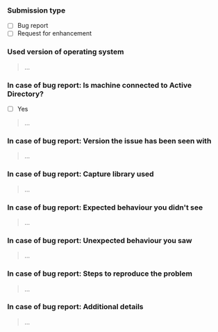 ### Submission type
<!-- Remove these comment lines and fill out the "> …" lines and possible checkboxes with [x] -->

  - [ ] Bug report
  - [ ] Request for enhancement

<!-- NOTE: Do not submit anything other than bug reports or enhancements via the issue tracker! -->
<!-- NOTE: Only submit one enhancement or bug per issue! -->

### Used version of operating system
<!-- NOTE: For example: Windows 7 Ultimate 64 bit -->

> …

### In case of bug report: Is machine connected to Active Directory?

<!-- NOTE: Specify what Windows version is running AD -->
<!-- NOTE: Specify if you're using Samba ( https://www.samba.org/ ) as AD -->

 - [ ] Yes

> …

### In case of bug report: Version the issue has been seen with

> …

<!-- NOTE: Do not submit bug reports about anything but the two most recently released versions! -->
<!-- NOTE: see homepage https://raspi.github.io/projects/winlldpservice/ for latest releases -->

### In case of bug report: Capture library used
<!-- For example: npcap v0.97 -->
<!-- Did you try also with different capture library (npcap, win10pcap, winpcap, ..)? -->

> …

<!-- If npcap was used add also the logs: https://github.com/nmap/npcap#bug-report (Diagnostic report, General installation log, Driver installation log) -->
<!-- If winpcap was used add also the logs: https://winpcap.org/bugs.htm -->
<!-- If win10pcap was used add also the logs: see https://winpcap.org/bugs.htm -->

### In case of bug report: Expected behaviour you didn't see
<!-- NOTE: For example: switch didn't receive any LLDP information -->
<!-- NOTE: Attach possible log(s) and screenshot(s). -->

> …

### In case of bug report: Unexpected behaviour you saw
<!-- NOTE: For example: service tried to send malformed packet -->

> …

### In case of bug report: Steps to reproduce the problem

> …

### In case of bug report: Additional details
<!-- Any errors on Windows Event Log? -->
<!-- Switch(es) are running latest firmware and LLDP support is enabled? -->
<!-- Other than ASCII characters in network interface or computer name? -->
<!-- Which .NET framework version are you using? -->
<!-- MSI installer version if applicable (run "msiexec /?") (for example "Windows® Installer. V5.0.7601.23593") -->
<!-- Did you try to update msiexec and/or .NET framework? -->
<!-- Did you try also the 32 bit installer on 64 bit system? -->
<!-- Did you try on different machine(s)? -->
<!-- If installer failed to install the software please provide installer `.log` as attachment by running (as admin): -->
<!--
    msiexec /i "installer.msi" /L*V "install.txt" 
-->
<!-- List of adapters (PowerShell): -->
<!-- 
  Get-NetAdapter | select *
-->
<!-- List of adapters (PowerShell): -->
<!-- 
  Get-WmiObject -Class Win32_NetworkAdapter | select *
-->

> …
